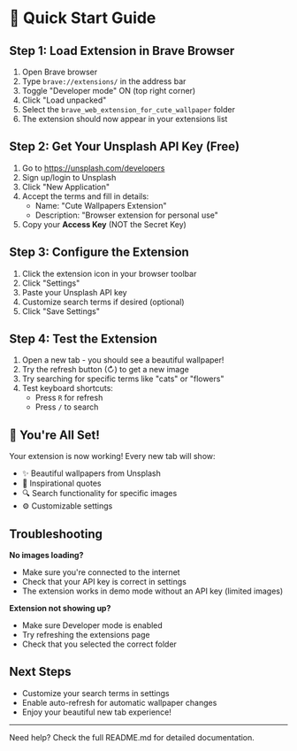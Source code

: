 # 🚀 Quick Start Guide

## Step 1: Load Extension in Brave Browser

1. Open Brave browser
2. Type `brave://extensions/` in the address bar
3. Toggle "Developer mode" ON (top right corner)
4. Click "Load unpacked"
5. Select the `brave_web_extension_for_cute_wallpaper` folder
6. The extension should now appear in your extensions list

## Step 2: Get Your Unsplash API Key (Free)

1. Go to https://unsplash.com/developers
2. Sign up/login to Unsplash
3. Click "New Application"
4. Accept the terms and fill in details:
   - Name: "Cute Wallpapers Extension"
   - Description: "Browser extension for personal use"
5. Copy your **Access Key** (NOT the Secret Key)

## Step 3: Configure the Extension

1. Click the extension icon in your browser toolbar
2. Click "Settings" 
3. Paste your Unsplash API key
4. Customize search terms if desired (optional)
5. Click "Save Settings"

## Step 4: Test the Extension

1. Open a new tab - you should see a beautiful wallpaper!
2. Try the refresh button (↻) to get a new image
3. Try searching for specific terms like "cats" or "flowers"
4. Test keyboard shortcuts:
   - Press `R` for refresh
   - Press `/` to search

## 🎉 You're All Set!

Your extension is now working! Every new tab will show:
- ✨ Beautiful wallpapers from Unsplash
- 💭 Inspirational quotes
- 🔍 Search functionality for specific images
- ⚙️ Customizable settings

## Troubleshooting

**No images loading?**
- Make sure you're connected to the internet
- Check that your API key is correct in settings
- The extension works in demo mode without an API key (limited images)

**Extension not showing up?**
- Make sure Developer mode is enabled
- Try refreshing the extensions page
- Check that you selected the correct folder

## Next Steps

- Customize your search terms in settings
- Enable auto-refresh for automatic wallpaper changes
- Enjoy your beautiful new tab experience!

---

Need help? Check the full README.md for detailed documentation.